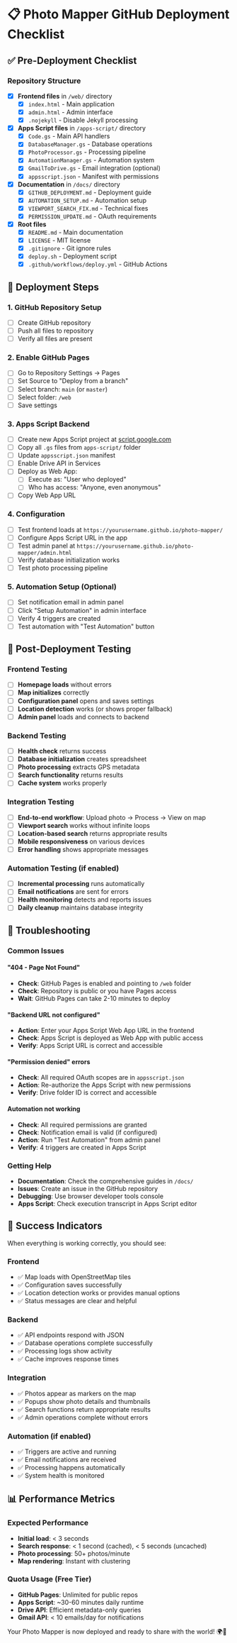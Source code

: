 # 📋 Photo Mapper GitHub Deployment Checklist

## ✅ Pre-Deployment Checklist

### Repository Structure
- [x] **Frontend files** in `/web/` directory
  - [x] `index.html` - Main application
  - [x] `admin.html` - Admin interface
  - [x] `.nojekyll` - Disable Jekyll processing
  
- [x] **Apps Script files** in `/apps-script/` directory
  - [x] `Code.gs` - Main API handlers
  - [x] `DatabaseManager.gs` - Database operations
  - [x] `PhotoProcessor.gs` - Processing pipeline
  - [x] `AutomationManager.gs` - Automation system
  - [x] `GmailToDrive.gs` - Email integration (optional)
  - [x] `appsscript.json` - Manifest with permissions

- [x] **Documentation** in `/docs/` directory
  - [x] `GITHUB_DEPLOYMENT.md` - Deployment guide
  - [x] `AUTOMATION_SETUP.md` - Automation setup
  - [x] `VIEWPORT_SEARCH_FIX.md` - Technical fixes
  - [x] `PERMISSION_UPDATE.md` - OAuth requirements

- [x] **Root files**
  - [x] `README.md` - Main documentation
  - [x] `LICENSE` - MIT license
  - [x] `.gitignore` - Git ignore rules
  - [x] `deploy.sh` - Deployment script
  - [x] `.github/workflows/deploy.yml` - GitHub Actions

## 🚀 Deployment Steps

### 1. GitHub Repository Setup
- [ ] Create GitHub repository
- [ ] Push all files to repository
- [ ] Verify all files are present

### 2. Enable GitHub Pages
- [ ] Go to Repository Settings → Pages
- [ ] Set Source to "Deploy from a branch"
- [ ] Select branch: `main` (or `master`)
- [ ] Select folder: `/web`
- [ ] Save settings

### 3. Apps Script Backend
- [ ] Create new Apps Script project at [script.google.com](https://script.google.com)
- [ ] Copy all `.gs` files from `apps-script/` folder
- [ ] Update `appsscript.json` manifest
- [ ] Enable Drive API in Services
- [ ] Deploy as Web App:
  - [ ] Execute as: "User who deployed"
  - [ ] Who has access: "Anyone, even anonymous"
- [ ] Copy Web App URL

### 4. Configuration
- [ ] Test frontend loads at `https://yourusername.github.io/photo-mapper/`
- [ ] Configure Apps Script URL in the app
- [ ] Test admin panel at `https://yourusername.github.io/photo-mapper/admin.html`
- [ ] Verify database initialization works
- [ ] Test photo processing pipeline

### 5. Automation Setup (Optional)
- [ ] Set notification email in admin panel
- [ ] Click "Setup Automation" in admin interface
- [ ] Verify 4 triggers are created
- [ ] Test automation with "Test Automation" button

## 🧪 Post-Deployment Testing

### Frontend Testing
- [ ] **Homepage loads** without errors
- [ ] **Map initializes** correctly
- [ ] **Configuration panel** opens and saves settings
- [ ] **Location detection** works (or shows proper fallback)
- [ ] **Admin panel** loads and connects to backend

### Backend Testing
- [ ] **Health check** returns success
- [ ] **Database initialization** creates spreadsheet
- [ ] **Photo processing** extracts GPS metadata
- [ ] **Search functionality** returns results
- [ ] **Cache system** works properly

### Integration Testing
- [ ] **End-to-end workflow**: Upload photo → Process → View on map
- [ ] **Viewport search** works without infinite loops
- [ ] **Location-based search** returns appropriate results
- [ ] **Mobile responsiveness** on various devices
- [ ] **Error handling** shows appropriate messages

### Automation Testing (if enabled)
- [ ] **Incremental processing** runs automatically
- [ ] **Email notifications** are sent for errors
- [ ] **Health monitoring** detects and reports issues
- [ ] **Daily cleanup** maintains database integrity

## 🔧 Troubleshooting

### Common Issues

#### "404 - Page Not Found"
- **Check**: GitHub Pages is enabled and pointing to `/web` folder
- **Check**: Repository is public or you have Pages access
- **Wait**: GitHub Pages can take 2-10 minutes to deploy

#### "Backend URL not configured"
- **Action**: Enter your Apps Script Web App URL in the frontend
- **Check**: Apps Script is deployed as Web App with public access
- **Verify**: Apps Script URL is correct and accessible

#### "Permission denied" errors
- **Check**: All required OAuth scopes are in `appsscript.json`
- **Action**: Re-authorize the Apps Script with new permissions
- **Verify**: Drive folder ID is correct and accessible

#### Automation not working
- **Check**: All required permissions are granted
- **Check**: Notification email is valid (if configured)
- **Action**: Run "Test Automation" from admin panel
- **Verify**: 4 triggers are created in Apps Script

### Getting Help
- **Documentation**: Check the comprehensive guides in `/docs/`
- **Issues**: Create an issue in the GitHub repository
- **Debugging**: Use browser developer tools console
- **Apps Script**: Check execution transcript in Apps Script editor

## 🎉 Success Indicators

When everything is working correctly, you should see:

### Frontend
- ✅ Map loads with OpenStreetMap tiles
- ✅ Configuration saves successfully
- ✅ Location detection works or provides manual options
- ✅ Status messages are clear and helpful

### Backend
- ✅ API endpoints respond with JSON
- ✅ Database operations complete successfully
- ✅ Processing logs show activity
- ✅ Cache improves response times

### Integration
- ✅ Photos appear as markers on the map
- ✅ Popups show photo details and thumbnails
- ✅ Search functions return appropriate results
- ✅ Admin operations complete without errors

### Automation (if enabled)
- ✅ Triggers are active and running
- ✅ Email notifications are received
- ✅ Processing happens automatically
- ✅ System health is monitored

## 📊 Performance Metrics

### Expected Performance
- **Initial load**: < 3 seconds
- **Search response**: < 1 second (cached), < 5 seconds (uncached)
- **Photo processing**: 50+ photos/minute
- **Map rendering**: Instant with clustering

### Quota Usage (Free Tier)
- **GitHub Pages**: Unlimited for public repos
- **Apps Script**: ~30-60 minutes daily runtime
- **Drive API**: Efficient metadata-only queries
- **Gmail API**: < 10 emails/day for notifications

Your Photo Mapper is now deployed and ready to share with the world! 🌍📸
